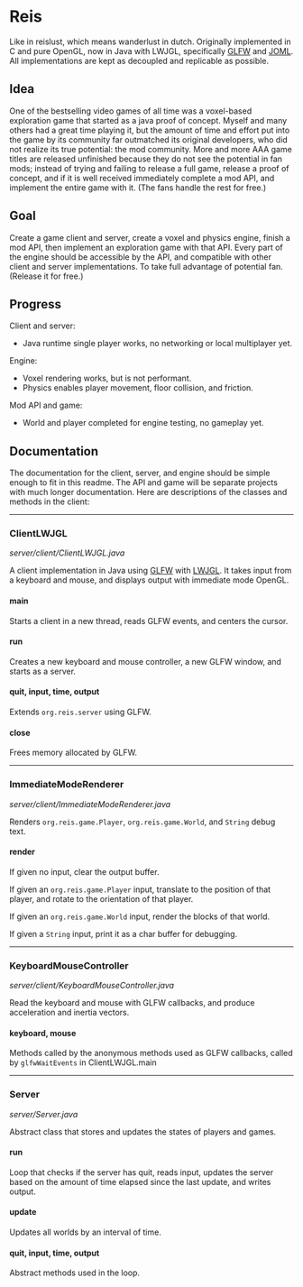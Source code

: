 # Reis
Like in reislust, which means wanderlust in dutch. Originally implemented in C and pure OpenGL, now in Java with LWJGL, specifically [GLFW](https://www.glfw.org/) and [JOML](https://github.com/JOML-CI/JOML). All implementations are kept as decoupled and replicable as possible.

## Idea
One of the bestselling video games of all time was a voxel-based exploration game that started as a java proof of concept. Myself and many others had a great time playing it, but the amount of time and effort put into the game by its community far outmatched its original developers, who did not realize its true potential: the mod community. More and more AAA game titles are released unfinished because they do not see the potential in fan mods; instead of trying and failing to release a full game, release a proof of concept, and if it is well received immediately complete a mod API, and implement the entire game with it. (The fans handle the rest for free.)

## Goal
Create a game client and server, create a voxel and physics engine, finish a mod API, then implement an exploration game with that API. Every part of the engine should be accessible by the API, and compatible with other client and server implementations. To take full advantage of potential fan. (Release it for free.)

## Progress
Client and server:
-	Java runtime single player works, no networking or local multiplayer yet.

Engine:
-	Voxel rendering works, but is not performant.
-	Physics enables player movement, floor collision, and friction.

Mod API and game:
-	World and player completed for engine testing, no gameplay yet.

##  Documentation
The documentation for the client, server, and engine should be simple enough to fit in this readme. The API and game will be separate projects with much longer documentation. Here are descriptions of the classes and methods in the client:

------
### ClientLWJGL
*server/client/ClientLWJGL.java*

A client implementation in Java using [GLFW]( https://www.glfw.org/) with [LWJGL]( https://www.lwjgl.org/). It takes input from a keyboard and mouse, and displays output with immediate mode OpenGL.
#### main
Starts a client in a new thread, reads GLFW events, and centers the cursor.
#### run
Creates a new keyboard and mouse controller, a new GLFW window, and starts as a server.
#### quit, input, time, output
Extends `org.reis.server` using GLFW.
#### close
Frees memory allocated by GLFW.

------
### ImmediateModeRenderer
*server/client/ImmediateModeRenderer.java*

Renders `org.reis.game.Player`, `org.reis.game.World`, and `String` debug text.

#### render
If given no input, clear the output buffer.

If given an `org.reis.game.Player` input, translate to the position of that player, and rotate to the orientation of that player.

If given an `org.reis.game.World` input, render the blocks of that world.

If given a `String` input, print it as a char buffer for debugging.

------
### KeyboardMouseController
*server/client/KeyboardMouseController.java*

Read the keyboard and mouse with GLFW callbacks, and produce acceleration and inertia vectors.
#### keyboard, mouse
Methods called by the anonymous methods used as GLFW callbacks, called by `glfwWaitEvents` in ClientLWJGL.main

------
### Server
*server/Server.java*

Abstract class that stores and updates the states of players and games.

#### run
Loop that checks if the server has quit, reads input, updates the server based on the amount of time elapsed since the last update, and writes output.

#### update
Updates all worlds by an interval of time.

#### quit, input, time, output
Abstract methods used in the loop.
